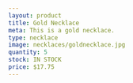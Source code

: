 ```yaml
---
layout: product
title: Gold Necklace
meta: This is a gold necklace. 
type: necklace
image: necklaces/goldnecklace.jpg
quantity: 5
stock: IN STOCK
price: $17.75
---
```



